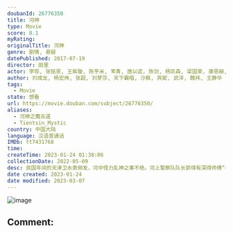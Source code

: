 ```yaml
---
doubanId: 26776350
title: 河神
type: Movie
score: 8.1
myRating: 
originalTitle: 河神
genre: 剧情, 悬疑
datePublished: 2017-07-19
director: 田里
actor: 李现, 张铭恩, 王紫璇, 陈芋米, 苇青, 唐以诺, 陈剑, 杨凯森, 梁国荣, 康恩赫, 郭九龙, 孙梦泉, 董向荣, 杨轶, 冯齐, 郭亚菲, 李逸男, 杨哲, 陈海龙, 柳希龙, 卢待熹, 邵晓江, 罗米, 李一锋, 杨舒米, 罗鹏, 王军, 钟鸣, 李靖, 夏东鑫, 程枫, 三品, 屈刚, 何坦, 龚俊泽, 康嘉烨, 路知行, 田里, 卢力峰, 赵无悠, 李树, 常伶莉, 马思妍, 刘殿洲
author: 刘成龙, 杨宏伟, 张超, 刘梦莎, 天下霸唱, 沙枫, 宾妮, 武洋, 魏祎, 王静华
tags:
  - Movie
state: 想看
url: https://movie.douban.com/subject/26776350/
aliases:
  - 河神之魔古道
  - Tientsin_Mystic
country: 中国大陆
language: 汉语普通话
IMDb: tt7431768
time: 
createTime: 2023-01-24 01:38:06
collectionDate: 2022-05-09
desc: 民国年间的天津卫水患频发，河中怪力乱神之事不绝。河上警察队队长郭得有深得师傅“老河神”的真传，一手点烟辨冤的绝技告慰冤魂无数。漕运商会会长离奇死于河中，郭得友背负嫌疑与会长之子丁卯以及自己的青梅竹马的...
date created: 2023-01-24
date modified: 2023-03-07
---
```


![image](p2492172704.jpg)

Comment:
---
